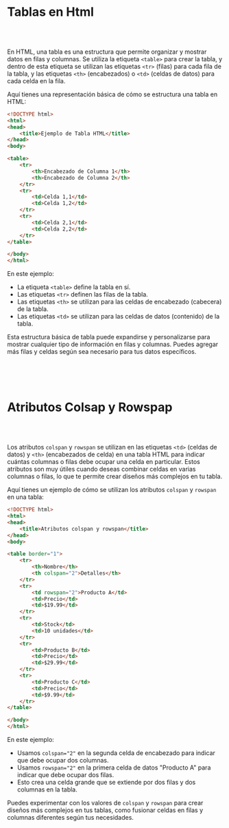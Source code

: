 # Tablas en Html

<br>
<br>

En HTML, una tabla es una estructura que permite organizar y mostrar datos en filas y columnas. Se utiliza la etiqueta `<table>` para crear la tabla, y dentro de esta etiqueta se utilizan las etiquetas `<tr>` (filas) para cada fila de la tabla, y las etiquetas `<th>` (encabezados) o `<td>` (celdas de datos) para cada celda en la fila.

Aquí tienes una representación básica de cómo se estructura una tabla en HTML:

```html
<!DOCTYPE html>
<html>
<head>
    <title>Ejemplo de Tabla HTML</title>
</head>
<body>

<table>
    <tr>
        <th>Encabezado de Columna 1</th>
        <th>Encabezado de Columna 2</th>
    </tr>
    <tr>
        <td>Celda 1,1</td>
        <td>Celda 1,2</td>
    </tr>
    <tr>
        <td>Celda 2,1</td>
        <td>Celda 2,2</td>
    </tr>
</table>

</body>
</html>
```

En este ejemplo:

- La etiqueta `<table>` define la tabla en sí.
- Las etiquetas `<tr>` definen las filas de la tabla.
- Las etiquetas `<th>` se utilizan para las celdas de encabezado (cabecera) de la tabla.
- Las etiquetas `<td>` se utilizan para las celdas de datos (contenido) de la tabla.

Esta estructura básica de tabla puede expandirse y personalizarse para mostrar cualquier tipo de información en filas y columnas. Puedes agregar más filas y celdas según sea necesario para tus datos específicos.

<br>
<br>
<br>


# Atributos Colsap y Rowspap

<br>
<br>


Los atributos `colspan` y `rowspan` se utilizan en las etiquetas `<td>` (celdas de datos) y `<th>` (encabezados de celda) en una tabla HTML para indicar cuántas columnas o filas debe ocupar una celda en particular. Estos atributos son muy útiles cuando deseas combinar celdas en varias columnas o filas, lo que te permite crear diseños más complejos en tu tabla.

Aquí tienes un ejemplo de cómo se utilizan los atributos `colspan` y `rowspan` en una tabla:

```html
<!DOCTYPE html>
<html>
<head>
    <title>Atributos colspan y rowspan</title>
</head>
<body>

<table border="1">
    <tr>
        <th>Nombre</th>
        <th colspan="2">Detalles</th>
    </tr>
    <tr>
        <td rowspan="2">Producto A</td>
        <td>Precio</td>
        <td>$19.99</td>
    </tr>
    <tr>
        <td>Stock</td>
        <td>10 unidades</td>
    </tr>
    <tr>
        <td>Producto B</td>
        <td>Precio</td>
        <td>$29.99</td>
    </tr>
    <tr>
        <td>Producto C</td>
        <td>Precio</td>
        <td>$9.99</td>
    </tr>
</table>

</body>
</html>
```

En este ejemplo:

- Usamos `colspan="2"` en la segunda celda de encabezado para indicar que debe ocupar dos columnas.
- Usamos `rowspan="2"` en la primera celda de datos "Producto A" para indicar que debe ocupar dos filas.
- Esto crea una celda grande que se extiende por dos filas y dos columnas en la tabla.

Puedes experimentar con los valores de `colspan` y `rowspan` para crear diseños más complejos en tus tablas, como fusionar celdas en filas y columnas diferentes según tus necesidades.